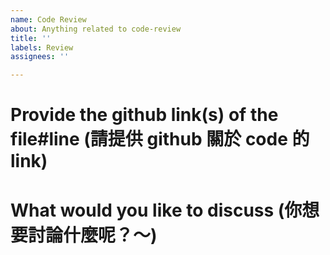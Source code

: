 ```yaml
---
name: Code Review
about: Anything related to code-review
title: ''
labels: Review
assignees: ''

---
```


# Provide the github link(s) of the file#line (請提供 github 關於 code 的 link)

# What would you like to discuss (你想要討論什麼呢？～)
